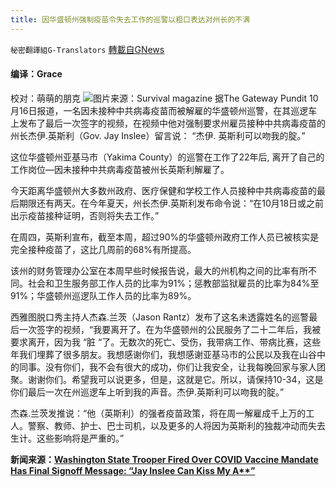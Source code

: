 ```yaml
---
title: 因华盛顿州强制疫苗令失去工作的巡警以粗口表达对州长的不满
---
```

`秘密翻譯組G-Translators` [轉載自GNews](https://gnews.org/zh-hans/1598821/)

#### 编译：Grace
校对：萌萌的朋克
![](https://assets.gnews.org/wp-content/uploads/2021/10/4-47.jpg)图片来源：Survival magazine
据The Gateway Pundit 10月16日报道，一名因未接种中共病毒疫苗而被解雇的华盛顿州巡警，在其巡逻车上发布了最后一次签字的视频，在视频中他对强制要求州雇员接种中共病毒疫苗的州长杰伊.英斯利（Gov. Jay Inslee）留言说： “杰伊. 英斯利可以吻我的腚。”

这位华盛顿州亚基马市（Yakima County）的巡警在工作了22年后, 离开了自己的工作岗位—因未接种中共病毒疫苗被州长英斯利解雇了。

今天距离华盛顿州大多数州政府、医疗保健和学校工作人员接种中共病毒疫苗的最后期限还有两天。在今年夏天，州长杰伊.英斯利发布命令说：“在10月18日或之前出示疫苗接种证明，否则将失去工作。”

在周四，英斯利宣布，截至本周，超过90%的华盛顿州政府工作人员已被核实是完全接种疫苗了，这比几周前的68%有所提高。

该州的财务管理办公室在本周早些时候报告说，最大的州机构之间的比率有所不同。社会和卫生服务部工作人员的比率为91%；惩教部监狱雇员的比率为84%至91%；华盛顿州巡逻队工作人员的比率为89%。

西雅图脱口秀主持人杰森.兰茨（Jason Rantz）发布了这名未透露姓名的巡警最后一次签字的视频，“我要离开了。在为华盛顿州的公民服务了二十二年后，我被要求离开，因为我 “脏 “了。无数次的死亡、受伤，我带病工作、带病比赛，这些年我们埋葬了很多朋友。我想感谢你们，我想感谢亚基马市的公民以及我在山谷中的同事。没有你们，我不会有很大的成功，你们让我安全，让我每晚回家与家人团聚。谢谢你们。希望我可以说更多，但是，这就是它。所以，请保持10-34，这是你们最后一次在州巡逻车上听到我的声音。杰伊.英斯利可以吻我的腚。”

杰森.兰茨发推说：“他（英斯利）的强者疫苗政策，将在周一解雇成千上万的工人。警察、教师、护士、巴士司机，以及更多的人将因为英斯利的独裁冲动而失去生计。这些影响将是严重的。”

**新闻来源：**[**Washington State Trooper Fired Over COVID Vaccine Mandate Has Final Signoff Message: “Jay Inslee Can Kiss My A\*\*”**](https://www.thegatewaypundit.com/2021/10/washington-state-trooper-fired-covid-vaccine-mandate-final-signoff-message-jay-inslee-can-kiss/)

